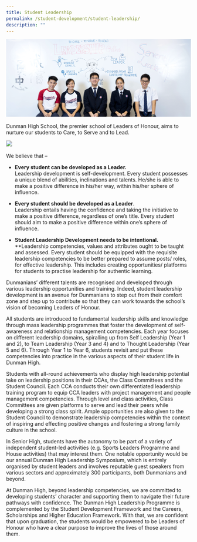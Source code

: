 ```yaml
---
title: Student Leadership
permalink: /student-development/student-leadership/
description: ""
---
```

![](/images/student%20leadership.png)

Dunman High School, the premier school of Leaders of Honour, aims to nurture our students to Care, to Serve and to Lead.

![](https://dunmanhigh.moe.edu.sg/wp-content/uploads/2020/01/Student-Leadership-Collage.jpg)

We believe that –

*   **Every student can be developed as a Leader.**  
    Leadership development is self-development. Every student possesses a unique blend of abilities, inclinations and talents. He/she is able to make a positive difference in his/her way, within his/her sphere of influence.
*   **Every student should be developed as a Leader**.  
    Leadership entails having the confidence and taking the initiative to make a positive difference, regardless of one’s title. Every student should aim to make a positive difference within one’s sphere of influence.
		
* **Student Leadership Development needs to be intentional.**  
    **Leadership competencies, values and attributes ought to be taught and assessed. Every student should be equipped with the requisite leadership competencies to be better prepared to assume posts/ roles, for effective leadership. This includes creating opportunities/ platforms for students to practise leadership for authentic learning.

Dunmanians’ different talents are recognised and developed through various leadership opportunities and training. Indeed, student leadership development is an avenue for Dunmanians to step out from their comfort zone and step up to contribute so that they can work towards the school’s vision of becoming Leaders of Honour.

All students are introduced to fundamental leadership skills and knowledge through mass leadership programmes that foster the development of self-awareness and relationship management competencies. Each year focuses on different leadership domains, spiralling up from Self Leadership (Year 1 and 2), to Team Leadership (Year 3 and 4) and to Thought Leadership (Year 5 and 6). Through Year 1 to Year 6, students revisit and put these competencies into practice in the various aspects of their student life in Dunman High.

Students with all-round achievements who display high leadership potential take on leadership positions in their CCAs, the Class Committees and the Student Council. Each CCA conducts their own differentiated leadership training program to equip CCA leaders with project management and people management competencies. Through level and class activities, Class Committees are given platforms to serve and lead their peers while developing a strong class spirit. Ample opportunities are also given to the Student Council to demonstrate leadership competencies within the context of inspiring and effecting positive changes and fostering a strong family culture in the school.

In Senior High, students have the autonomy to be part of a variety of independent student-led activities (e.g. Sports Leaders Programme and House activities) that may interest them. One notable opportunity would be our annual Dunman High Leadership Symposium, which is entirely organised by student leaders and involves reputable guest speakers from various sectors and approximately 300 participants, both Dunmanians and beyond.

At Dunman High, beyond leadership competencies, we are committed to developing students’ character and supporting them to navigate their future pathways with confidence. The Dunman High Leadership Programme is complemented by the Student Development Framework and the Careers, Scholarships and Higher Education Framework. With that, we are confident that upon graduation, the students would be empowered to be Leaders of Honour who have a clear purpose to improve the lives of those around them.